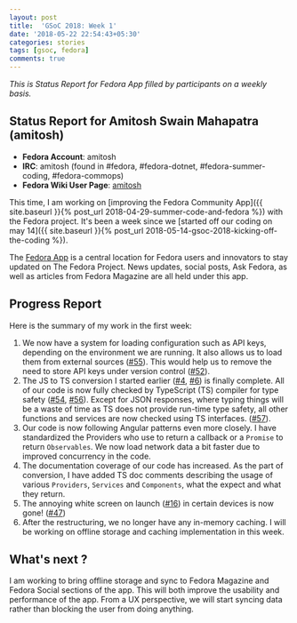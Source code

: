 ```yaml
---
layout: post
title:  'GSoC 2018: Week 1'
date: '2018-05-22 22:54:43+05:30'
categories: stories
tags: [gsoc, fedora]
comments: true
---
```


_This is Status Report for Fedora App filled by participants on a weekly basis._

## Status Report for Amitosh Swain Mahapatra (amitosh)
  - **Fedora Account**: amitosh
  - **IRC**: amitosh (found in #fedora, #fedora-dotnet, #fedora-summer-coding, #fedora-commops)
  - **Fedora Wiki User Page**: [amitosh](https://fedoraproject.org/wiki/User:Amitosh)

This time, I am working on [improving the Fedora Community App]({{ site.baseurl }}{% post_url 2018-04-29-summer-code-and-fedora %}) with the Fedora project. It's been a week since we [started off our coding on may 14]({{ site.baseurl }}{% post_url 2018-05-14-gsoc-2018-kicking-off-the-coding %}).

The [Fedora App](https://pagure.io/Fedora-app) is a central location for Fedora users and innovators to stay updated on The Fedora Project. News updates, social posts, Ask Fedora, as well as articles from Fedora Magazine are all held under this app.

## Progress Report

Here is the summary of my work in the first week:

1. We now have a system for loading configuration such as API keys, depending on the environment we are running. It also allows us to load them from external sources ([#55](https://pagure.io/Fedora-app/pull-request/55)). This would help us to remove the need to store API keys under version control ([#52](https://pagure.io/Fedora-app/issue/52)).
2. The JS to TS conversion I started earlier ([#4](https://pagure.io/Fedora-app/issue/4), [#6](https://pagure.io/Fedora-app/pull-request/6)) is finally complete. All of our code is now fully checked by TypeScript (TS) compiler for type safety ([#54](https://pagure.io/Fedora-app/issue/54), [#56](https://pagure.io/Fedora-app/issue/56)). Except for JSON responses, where typing things will be a waste of time as TS does not provide run-time type safety, all other functions and services are now checked using TS interfaces. ([#57](https://pagure.io/Fedora-app/pull-request/57)).
3. Our code is now following Angular patterns even more closely. I have standardized the Providers who use to return a callback or a `Promise` to return `Observables`. We now load network data a bit faster due to improved concurrency in the code.
4. The documentation coverage of our code has increased. As the part of conversion, I have added TS doc comments describing the usage of various `Providers`, `Services` and `Components`, what the expect and what they return.
5. The annoying white screen on launch ([#16](https://pagure.io/Fedora-app/issue/16)) in certain devices is now gone! ([#47](https://pagure.io/Fedora-app/pull-request/47))
5. After the restructuring, we no longer have any in-memory caching. I will be working on offline storage and caching implementation in this week.


## What's next ?
I am working to bring offline storage and sync to Fedora Magazine and Fedora Social sections of the app. This will both improve the usability and performance of the app. From a UX perspective, we will start syncing data rather than blocking the user from doing anything.
